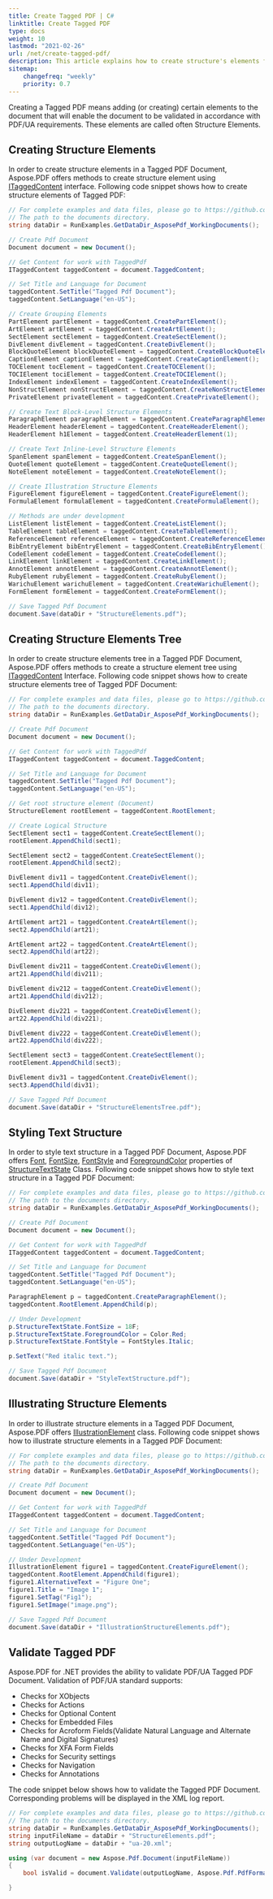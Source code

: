 ```yaml
---
title: Create Tagged PDF | C#
linktitle: Create Tagged PDF 
type: docs
weight: 10
lastmod: "2021-02-26"
url: /net/create-tagged-pdf/
description: This article explains how to create structure's elements for Tagged PDF document programmatically using Aspose.PDF for .NET.
sitemap:
    changefreq: "weekly"
    priority: 0.7
---
```


Creating a Tagged PDF means adding (or creating) certain elements to the document that will enable the document to be validated in accordance with PDF/UA requirements. These elements are called often Structure Elements.

## Creating Structure Elements

In order to create structure elements in a Tagged PDF Document, Aspose.PDF offers methods to create structure element using [ITaggedContent](https://apireference.aspose.com/pdf/net/aspose.pdf.tagged/itaggedcontent) interface. Following code snippet shows how to create structure elements of Tagged PDF:

```csharp
// For complete examples and data files, please go to https://github.com/aspose-pdf/Aspose.PDF-for-.NET
// The path to the documents directory.
string dataDir = RunExamples.GetDataDir_AsposePdf_WorkingDocuments();

// Create Pdf Document
Document document = new Document();

// Get Content for work with TaggedPdf
ITaggedContent taggedContent = document.TaggedContent;

// Set Title and Language for Document
taggedContent.SetTitle("Tagged Pdf Document");
taggedContent.SetLanguage("en-US");

// Create Grouping Elements
PartElement partElement = taggedContent.CreatePartElement();
ArtElement artElement = taggedContent.CreateArtElement();
SectElement sectElement = taggedContent.CreateSectElement();
DivElement divElement = taggedContent.CreateDivElement();
BlockQuoteElement blockQuoteElement = taggedContent.CreateBlockQuoteElement();
CaptionElement captionElement = taggedContent.CreateCaptionElement();
TOCElement tocElement = taggedContent.CreateTOCElement();
TOCIElement tociElement = taggedContent.CreateTOCIElement();
IndexElement indexElement = taggedContent.CreateIndexElement();
NonStructElement nonStructElement = taggedContent.CreateNonStructElement();
PrivateElement privateElement = taggedContent.CreatePrivateElement();

// Create Text Block-Level Structure Elements
ParagraphElement paragraphElement = taggedContent.CreateParagraphElement();
HeaderElement headerElement = taggedContent.CreateHeaderElement();
HeaderElement h1Element = taggedContent.CreateHeaderElement(1);

// Create Text Inline-Level Structure Elements
SpanElement spanElement = taggedContent.CreateSpanElement();
QuoteElement quoteElement = taggedContent.CreateQuoteElement();
NoteElement noteElement = taggedContent.CreateNoteElement();

// Create Illustration Structure Elements
FigureElement figureElement = taggedContent.CreateFigureElement();
FormulaElement formulaElement = taggedContent.CreateFormulaElement();

// Methods are under development
ListElement listElement = taggedContent.CreateListElement();
TableElement tableElement = taggedContent.CreateTableElement();
ReferenceElement referenceElement = taggedContent.CreateReferenceElement();
BibEntryElement bibEntryElement = taggedContent.CreateBibEntryElement();
CodeElement codeElement = taggedContent.CreateCodeElement();
LinkElement linkElement = taggedContent.CreateLinkElement();
AnnotElement annotElement = taggedContent.CreateAnnotElement();
RubyElement rubyElement = taggedContent.CreateRubyElement();
WarichuElement warichuElement = taggedContent.CreateWarichuElement();
FormElement formElement = taggedContent.CreateFormElement();

// Save Tagged Pdf Document
document.Save(dataDir + "StructureElements.pdf");
```

## Creating Structure Elements Tree

In order to create structure elements tree in a Tagged PDF Document, Aspose.PDF offers methods to create a structure element tree using [ITaggedContent](https://apireference.aspose.com/pdf/net/aspose.pdf.tagged/itaggedcontent) Interface. Following code snippet shows how to create structure elements tree of Tagged PDF Document:

```csharp
// For complete examples and data files, please go to https://github.com/aspose-pdf/Aspose.PDF-for-.NET
// The path to the documents directory.
string dataDir = RunExamples.GetDataDir_AsposePdf_WorkingDocuments();

// Create Pdf Document
Document document = new Document();

// Get Content for work with TaggedPdf
ITaggedContent taggedContent = document.TaggedContent;

// Set Title and Language for Document
taggedContent.SetTitle("Tagged Pdf Document");
taggedContent.SetLanguage("en-US");

// Get root structure element (Document)
StructureElement rootElement = taggedContent.RootElement;

// Create Logical Structure
SectElement sect1 = taggedContent.CreateSectElement();
rootElement.AppendChild(sect1);

SectElement sect2 = taggedContent.CreateSectElement();
rootElement.AppendChild(sect2);

DivElement div11 = taggedContent.CreateDivElement();
sect1.AppendChild(div11);

DivElement div12 = taggedContent.CreateDivElement();
sect1.AppendChild(div12);

ArtElement art21 = taggedContent.CreateArtElement();
sect2.AppendChild(art21);

ArtElement art22 = taggedContent.CreateArtElement();
sect2.AppendChild(art22);

DivElement div211 = taggedContent.CreateDivElement();
art21.AppendChild(div211);

DivElement div212 = taggedContent.CreateDivElement();
art21.AppendChild(div212);

DivElement div221 = taggedContent.CreateDivElement();
art22.AppendChild(div221);

DivElement div222 = taggedContent.CreateDivElement();
art22.AppendChild(div222);

SectElement sect3 = taggedContent.CreateSectElement();
rootElement.AppendChild(sect3);

DivElement div31 = taggedContent.CreateDivElement();
sect3.AppendChild(div31);

// Save Tagged Pdf Document
document.Save(dataDir + "StructureElementsTree.pdf");
```

## Styling Text Structure

In order to style text structure in a Tagged PDF Document, Aspose.PDF offers [Font](https://apireference.aspose.com/pdf/net/aspose.pdf.logicalstructure/structuretextstate/properties/font), [FontSize](https://apireference.aspose.com/pdf/net/aspose.pdf.logicalstructure/structuretextstate/properties/fontsize), [FontStyle](https://apireference.aspose.com/pdf/net/aspose.pdf.logicalstructure/structuretextstate/properties/fontstyle) and [ForegroundColor](https://apireference.aspose.com/pdf/net/aspose.pdf.logicalstructure/structuretextstate/properties/foregroundcolor) properties of [StructureTextState](https://apireference.aspose.com/pdf/net/aspose.pdf.logicalstructure/structuretextstate) Class. Following code snippet shows how to style text structure in a Tagged PDF Document:

```csharp
// For complete examples and data files, please go to https://github.com/aspose-pdf/Aspose.PDF-for-.NET
// The path to the documents directory.
string dataDir = RunExamples.GetDataDir_AsposePdf_WorkingDocuments();

// Create Pdf Document
Document document = new Document();

// Get Content for work with TaggedPdf
ITaggedContent taggedContent = document.TaggedContent;

// Set Title and Language for Document
taggedContent.SetTitle("Tagged Pdf Document");
taggedContent.SetLanguage("en-US");

ParagraphElement p = taggedContent.CreateParagraphElement();
taggedContent.RootElement.AppendChild(p);

// Under Development
p.StructureTextState.FontSize = 18F;
p.StructureTextState.ForegroundColor = Color.Red;
p.StructureTextState.FontStyle = FontStyles.Italic;

p.SetText("Red italic text.");

// Save Tagged Pdf Document
document.Save(dataDir + "StyleTextStructure.pdf");
```

## Illustrating Structure Elements

In order to illustrate structure elements in a Tagged PDF Document, Aspose.PDF offers [IllustrationElement](https://apireference.aspose.com/pdf/net/aspose.pdf.logicalstructure/illustrationelement) class. Following code snippet shows how to illustrate structure elements in a Tagged PDF Document:

```csharp
// For complete examples and data files, please go to https://github.com/aspose-pdf/Aspose.PDF-for-.NET
// The path to the documents directory.
string dataDir = RunExamples.GetDataDir_AsposePdf_WorkingDocuments();

// Create Pdf Document
Document document = new Document();

// Get Content for work with TaggedPdf
ITaggedContent taggedContent = document.TaggedContent;

// Set Title and Language for Document
taggedContent.SetTitle("Tagged Pdf Document");
taggedContent.SetLanguage("en-US");

// Under Development
IllustrationElement figure1 = taggedContent.CreateFigureElement();
taggedContent.RootElement.AppendChild(figure1);
figure1.AlternativeText = "Figure One";
figure1.Title = "Image 1";
figure1.SetTag("Fig1");
figure1.SetImage("image.png");

// Save Tagged Pdf Document
document.Save(dataDir + "IllustrationStructureElements.pdf");

```

## Validate Tagged PDF

Aspose.PDF for .NET provides the ability to validate PDF/UA Tagged PDF Document. Validation of PDF/UA standard supports:

- Checks for XObjects
- Checks for Actions
- Checks for Optional Content
- Checks for Embedded Files
- Checks for Acroform Fields(Validate Natural Language and Alternate Name and Digital Signatures)
- Checks for XFA Form Fields
- Checks for Security settings
- Checks for Navigation
- Checks for Annotations

The code snippet below shows how to validate the Tagged PDF Document. Corresponding problems will be displayed in the XML log report.

```csharp
// For complete examples and data files, please go to https://github.com/aspose-pdf/Aspose.PDF-for-.NET
// The path to the documents directory.
string dataDir = RunExamples.GetDataDir_AsposePdf_WorkingDocuments();
string inputFileName = dataDir + "StructureElements.pdf";
string outputLogName = dataDir + "ua-20.xml";

using (var document = new Aspose.Pdf.Document(inputFileName))
{
    bool isValid = document.Validate(outputLogName, Aspose.Pdf.PdfFormat.PDF_UA_1);

}
```
